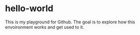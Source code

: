 # hello-world

This is my playground for Github. 
The goal is to explore how this envoironment works and get used to it.
